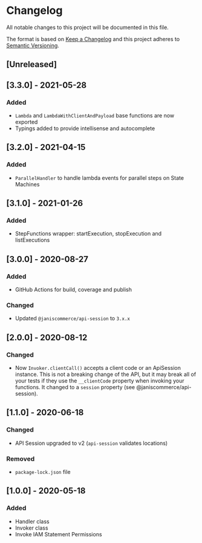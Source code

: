# Changelog

All notable changes to this project will be documented in this file.

The format is based on [Keep a Changelog](http://keepachangelog.com/en/1.0.0/)
and this project adheres to [Semantic Versioning](http://semver.org/spec/v2.0.0.html).

## [Unreleased]

## [3.3.0] - 2021-05-28
### Added
- `Lambda` and `LambdaWithClientAndPayload` base functions are now exported
- Typings added to provide intellisense and autocomplete

## [3.2.0] - 2021-04-15
### Added
- `ParallelHandler` to handle lambda events for parallel steps on State Machines

## [3.1.0] - 2021-01-26
### Added
- StepFunctions wrapper: startExecution, stopExecution and listExecutions

## [3.0.0] - 2020-08-27
### Added
- GitHub Actions for build, coverage and publish

### Changed
- Updated `@janiscommerce/api-session` to `3.x.x`

## [2.0.0] - 2020-08-12
### Changed
- Now `Invoker.clientCall()` accepts a client code or an ApiSession instance. This is not a breaking change of the API, but it may break all of your tests if they use the `__clientCode` property when invoking your functions. It changed to a `session` property (see @janiscommerce/api-session).

## [1.1.0] - 2020-06-18
### Changed
- API Session upgraded to v2 (`api-session` validates locations)

### Removed
- `package-lock.json` file

## [1.0.0] - 2020-05-18
### Added
- Handler class
- Invoker class
- Invoke IAM Statement Permissions
